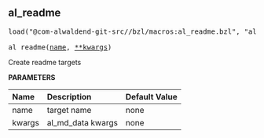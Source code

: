 <!-- Generated with Stardoc: http://skydoc.bazel.build -->



<a id="al_readme"></a>

## al_readme

<pre>
load("@com-alwaldend-git-src//bzl/macros:al_readme.bzl", "al_readme")

al_readme(<a href="#al_readme-name">name</a>, <a href="#al_readme-kwargs">**kwargs</a>)
</pre>

Create readme targets

**PARAMETERS**


| Name  | Description | Default Value |
| :------------- | :------------- | :------------- |
| <a id="al_readme-name"></a>name |  target name   |  none |
| <a id="al_readme-kwargs"></a>kwargs |  al_md_data kwargs   |  none |


